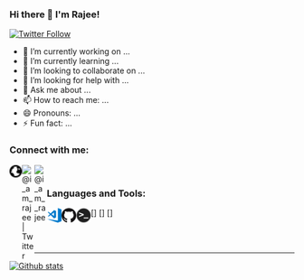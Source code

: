 ### Hi there 👋 I'm Rajee!
[![Twitter Follow](https://img.shields.io/twitter/follow/i_am_rajee?color=1DA1F2&logo=twitter&style=for-the-badge)](https://twitter.com/intent/follow?original_referer=https%3A%2F%2Fgithub.com%2Fi_am_rajee&screen_name=i_am_rajee)

- 🔭 I’m currently working on ...
- 🌱 I’m currently learning ...
- 👯 I’m looking to collaborate on ...
- 🤔 I’m looking for help with ...
- 💬 Ask me about ...
- 📫 How to reach me: ...
- 😄 Pronouns: ...
- ⚡ Fun fact: ...

### Connect with me:

[<img align="left" alt="iamrajee.github.io" width="22px" src="https://raw.githubusercontent.com/iconic/open-iconic/master/svg/globe.svg" />](https://iamrajee.github.io/)
[<img align="left" alt="" width="22px" src="https://cdn.jsdelivr.net/npm/simple-icons@v3/icons/youtube.svg" />](https://www.youtube.com/channel/UCzNSEsxHfpq_84-EkU9CRnQ/featured)
[<img align="left" alt="@i_am_rajee | Twitter" width="22px" src="https://cdn.jsdelivr.net/npm/simple-icons@v3/icons/twitter.svg" />](https://twitter.com/i_am_rajee)
[<img align="left" alt="" width="22px" src="https://cdn.jsdelivr.net/npm/simple-icons@v3/icons/linkedin.svg" />](https://www.linkedin.com/in/rajendra-singh-6b0b3a13a)
[<img align="left" alt="@i_am__rajee" width="22px" src="https://cdn.jsdelivr.net/npm/simple-icons@v3/icons/instagram.svg" />](https://www.instagram.com/i_am__rajee/)

<br />

### Languages and Tools:

[<img align="left" alt="Visual Studio Code" width="26px" src="https://raw.githubusercontent.com/github/explore/80688e429a7d4ef2fca1e82350fe8e3517d3494d/topics/visual-studio-code/visual-studio-code.png" />]
[<img align="left" alt="GitHub" width="26px" src="https://raw.githubusercontent.com/github/explore/78df643247d429f6cc873026c0622819ad797942/topics/github/github.png" />]
[<img align="left" alt="Terminal" width="26px" src="https://raw.githubusercontent.com/github/explore/80688e429a7d4ef2fca1e82350fe8e3517d3494d/topics/terminal/terminal.png" />]

<br />
<br />

---

[![Github stats](https://github-readme-stats.vercel.app/api?username=iamrajee&count_private=true&show_icons=true&theme=cobalt)](https://github.com/iamrajee/iamrajee)
